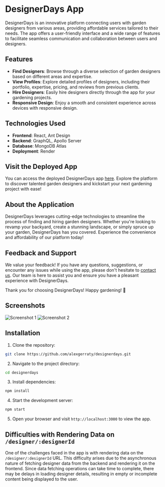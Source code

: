 # DesignerDays App

DesignerDays is an innovative platform connecting users with garden designers from various areas, providing affordable services tailored to their needs. The app offers a user-friendly interface and a wide range of features to facilitate seamless communication and collaboration between users and designers.

## Features

- **Find Designers**: Browse through a diverse selection of garden designers based on different areas and expertise.
- **View Profiles**: Explore detailed profiles of designers, including their portfolio, expertise, pricing, and reviews from previous clients.
- **Hire Designers**: Easily hire designers directly through the app for your gardening projects.
- **Responsive Design**: Enjoy a smooth and consistent experience across devices with responsive design.

## Technologies Used

- **Frontend**: React, Ant Design
- **Backend**: GraphQL, Apollo Server
- **Database**: MongoDB Atlas
- **Deployment**: Render

## Visit the Deployed App

You can access the deployed DesignerDays app [here](https://designerdays.onrender.com/). Explore the platform to discover talented garden designers and kickstart your next gardening project with ease!

## About the Application

DesignerDays leverages cutting-edge technologies to streamline the process of finding and hiring garden designers. Whether you're looking to revamp your backyard, create a stunning landscape, or simply spruce up your garden, DesignerDays has you covered. Experience the convenience and affordability of our platform today!

## Feedback and Support

We value your feedback! If you have any questions, suggestions, or encounter any issues while using the app, please don't hesitate to [contact us](mailto:info@designerdays.com). Our team is here to assist you and ensure you have a pleasant experience with DesignerDays.

Thank you for choosing DesignerDays! Happy gardening! 🌿

## Screenshots

![Screenshot 1](screenshots/screenshot1.png)
![Screenshot 2](screenshots/screenshot2.png)

## Installation

1. Clone the repository:

```bash
git clone https://github.com/alexgerraty/designerdays.git
```

2. Navigate to the project directory:

```bash
cd designerdays
```

3. Install dependencies:

```bash
npm install
```

4. Start the development server:

```bash
npm start
```

5. Open your browser and visit `http://localhost:3000` to view the app.

## Difficulties with Rendering Data on `/designer/:designerId`

One of the challenges faced in the app is with rendering data on the `/designer/:designerId` URL. This difficulty arises due to the asynchronous nature of fetching designer data from the backend and rendering it on the frontend. Since data fetching operations can take time to complete, there may be delays in loading designer details, resulting in empty or incomplete content being displayed to the user.


